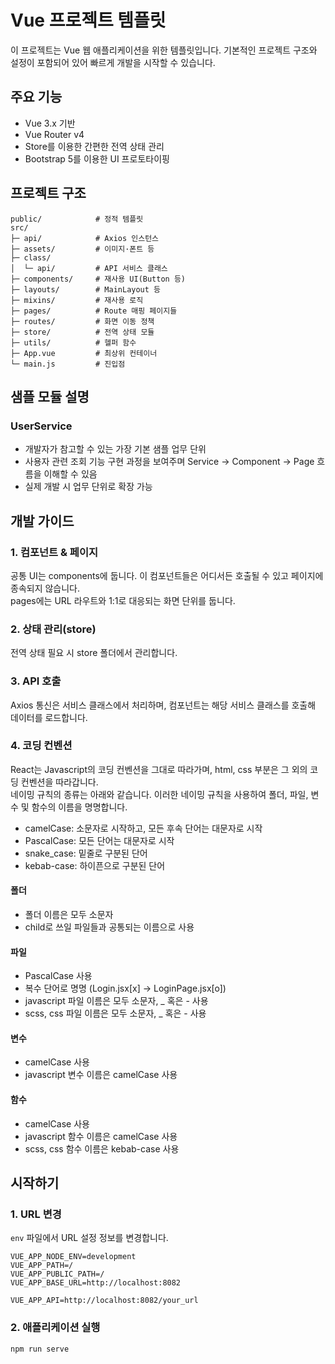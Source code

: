 # Vue 프로젝트 템플릿

이 프로젝트는 Vue 웹 애플리케이션을 위한 템플릿입니다. 기본적인 프로젝트 구조와 설정이 포함되어 있어 빠르게 개발을 시작할 수 있습니다.

## 주요 기능

- Vue 3.x 기반
- Vue Router v4
- Store를 이용한 간편한 전역 상태 관리
- Bootstrap 5를 이용한 UI 프로토타이핑

## 프로젝트 구조

```
public/            # 정적 템플릿
src/
├─ api/            # Axios 인스턴스
├─ assets/         # 이미지·폰트 등
├─ class/
│  └─ api/         # API 서비스 클래스
├─ components/     # 재사용 UI(Button 등)
├─ layouts/        # MainLayout 등
├─ mixins/         # 재사용 로직
├─ pages/          # Route 매핑 페이지들
├─ routes/         # 화면 이동 정책
├─ store/          # 전역 상태 모듈
├─ utils/          # 헬퍼 함수
├─ App.vue         # 최상위 컨테이너
└─ main.js         # 진입점
```

## 샘플 모듈 설명

### UserService

- 개발자가 참고할 수 있는 가장 기본 샘플 업무 단위
- 사용자 관련 조회 기능 구현 과정을 보여주며 Service -> Component -> Page 흐름을 이해할 수 있음
- 실제 개발 시 업무 단위로 확장 가능

## 개발 가이드

### 1. 컴포넌트 & 페이지

공통 UI는 components에 둡니다. 이 컴포넌트들은 어디서든 호출될 수 있고 페이지에 종속되지 않습니다.<br />
pages에는 URL 라우트와 1:1로 대응되는 화면 단위를 둡니다.

### 2. 상태 관리(store)

전역 상태 필요 시 store 폴더에서 관리합니다.

### 3. API 호출

Axios 통신은 서비스 클래스에서 처리하며, 컴포넌트는 해당 서비스 클래스를 호출해 데이터를 로드합니다.

### 4. 코딩 컨벤션

React는 Javascript의 코딩 컨벤션을 그대로 따라가며, html, css 부분은 그 외의 코딩 컨벤션을 따라갑니다.<br />
네이밍 규칙의 종류는 아래와 같습니다. 이러한 네이밍 규칙을 사용하여 폴더, 파일, 변수 및 함수의 이름을 명명합니다.

- camelCase: 소문자로 시작하고, 모든 후속 단어는 대문자로 시작
- PascalCase: 모든 단어는 대문자로 시작
- snake_case: 밑줄로 구분된 단어
- kebab-case: 하이픈으로 구분된 단어

#### 폴더

- 폴더 이름은 모두 소문자
- child로 쓰일 파일들과 공통되는 이름으로 사용

#### 파일

- PascalCase 사용
- 복수 단어로 명명 (Login.jsx[x] -> LoginPage.jsx[o])
- javascript 파일 이름은 모두 소문자, \_ 혹은 - 사용
- scss, css 파일 이름은 모두 소문자, \_ 혹은 - 사용

#### 변수

- camelCase 사용
- javascript 변수 이름은 camelCase 사용

#### 함수

- camelCase 사용
- javascript 함수 이름은 camelCase 사용
- scss, css 함수 이름은 kebab-case 사용

## 시작하기

### 1. URL 변경

`env` 파일에서 URL 설정 정보를 변경합니다.

```
VUE_APP_NODE_ENV=development
VUE_APP_PATH=/
VUE_APP_PUBLIC_PATH=/
VUE_APP_BASE_URL=http://localhost:8082

VUE_APP_API=http://localhost:8082/your_url
```

### 2. 애플리케이션 실행

```
npm run serve
```
